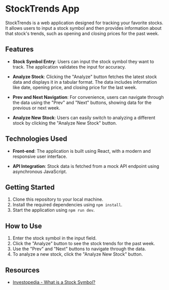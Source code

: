 # StockTrends App

StockTrends is a web application designed for tracking your favorite stocks. It allows users to input a stock symbol and then provides information about that stock's trends, such as opening and closing prices for the past week.

## Features

- **Stock Symbol Entry**: Users can input the stock symbol they want to track. The application validates the input for accuracy.

- **Analyze Stock**: Clicking the "Analyze" button fetches the latest stock data and displays it in a tabular format. The data includes information like date, opening price, and closing price for the last week.

- **Prev and Next Navigation**: For convenience, users can navigate through the data using the "Prev" and "Next" buttons, showing data for the previous or next week.

- **Analyze New Stock**: Users can easily switch to analyzing a different stock by clicking the "Analyze New Stock" button.

## Technologies Used

- **Front-end**: The application is built using React, with a modern and responsive user interface.

- **API Integration**: Stock data is fetched from a mock API endpoint using asynchronous JavaScript.

## Getting Started

1. Clone this repository to your local machine.
2. Install the required dependencies using `npm install`.
3. Start the application using `npm run dev`.

## How to Use

1. Enter the stock symbol in the input field.
2. Click the "Analyze" button to see the stock trends for the past week.
3. Use the "Prev" and "Next" buttons to navigate through the data.
4. To analyze a new stock, click the "Analyze New Stock" button.

## Resources

- [Investopedia - What is a Stock Symbol?](https://www.investopedia.com/terms/s/stocksymbol.asp)
